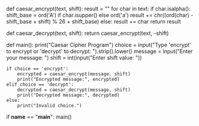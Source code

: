 def caesar_encrypt(text, shift):
    result = ""
    for char in text:
        if char.isalpha():
            shift_base = ord('A') if char.isupper() else ord('a')
            result += chr((ord(char) - shift_base + shift) % 26 + shift_base)
        else:
            result += char
    return result

def caesar_decrypt(text, shift):
    return caesar_encrypt(text, -shift)

def main():
    print("Caesar Cipher Program")
    choice = input("Type 'encrypt' to encrypt or 'decrypt' to decrypt: ").strip().lower()
    message = input("Enter your message: ")
    shift = int(input("Enter shift value: "))

    if choice == 'encrypt':
        encrypted = caesar_encrypt(message, shift)
        print("Encrypted message:", encrypted)
    elif choice == 'decrypt':
        decrypted = caesar_decrypt(message, shift)
        print("Decrypted message:", decrypted)
    else:
        print("Invalid choice.")

if __name__ == "__main__":
    main()

